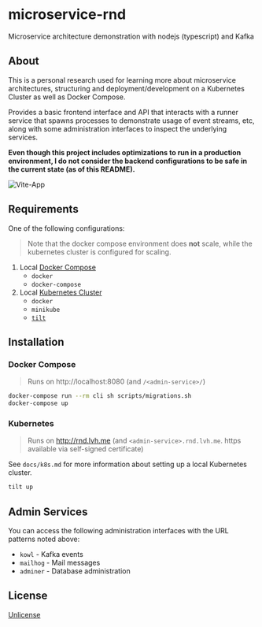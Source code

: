 # microservice-rnd

Microservice architecture demonstration with nodejs (typescript) and Kafka

## About

This is a personal research used for learning more about microservice architectures,
structuring and deployment/development on a Kubernetes Cluster as well as Docker Compose.

Provides a basic frontend interface and API that interacts with a runner service that
spawns processes to demonstrate usage of event streams, etc, along with some administration
interfaces to inspect the underlying services.

**Even though this project includes optimizations to run in a production environment, I
do not consider the backend configurations to be safe in the current state (as of this README).**

![Vite-App](https://user-images.githubusercontent.com/161548/163657043-a2f3b766-77a6-44fc-8b62-078c6fa8390c.png)

## Requirements

One of the following configurations:

> Note that the docker compose environment does **not** scale, while the kubernetes cluster is configured for scaling.

1. Local [Docker Compose](#docker-compose)
    * `docker`
    * `docker-compose`
2. Local [Kubernetes Cluster](#kubernetes)
    * `docker`
    * `minikube`
    * [`tilt`](https://tilt.dev/)

## Installation

### Docker Compose

> Runs on http://localhost:8080 (and `/<admin-service>/`)

```bash
docker-compose run --rm cli sh scripts/migrations.sh
docker-compose up
```

### Kubernetes

> Runs on http://rnd.lvh.me (and `<admin-service>.rnd.lvh.me`. https available via self-signed certificate)

See `docs/k8s.md` for more information about setting up a local Kubernetes cluster.

```bash
tilt up
```

## Admin Services

You can access the following administration interfaces with the URL patterns noted above:

* `kowl` - Kafka events
* `mailhog` - Mail messages
* `adminer` - Database administration

## License

[Unlicense](./UNLICENSE)
